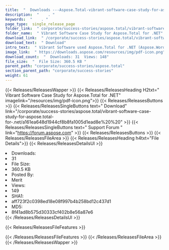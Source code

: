 ```yaml
---
title:  "  Downloads ---Aspose.Total-vibrant-software-case-study-for-aspose.total-for-.net . " 
description:  "    . " 
keywords:  "    . " 
page_type:  single_release_page
folder_link:  " corporate/success-stories/aspose.total/vibrant-software-case-study-for-aspose.total-for-.net/"
folder_name:  " Vibrant Software Case Study for Aspose.Total for .NET"
download_link:  " /corporate/success-stories/aspose.total/vibrant-software-case-study-for-aspose.total-for-.net/a161ea648d1944cf8b8fa1005d1ead8e"
download_text:  " Download"
intro_text:  " Vibrant Software used Aspose.Total for .NET (Aspose.Words, Aspose.Cells, and Asp..."
image_link:  " https://downloads.aspose.com/resources/img/pdf-icon.png"
download_count:  "  Downloads: 31  Views: 148"
file_size:  "  File Size: 360.5 KB "
parent_path: "corporate/success-stories/aspose.total"
section_parent_path: "corporate/success-stories"
weight: 61 
---
```


{{< Releases/ReleasesWapper >}}
  {{< Releases/ReleasesHeading H2txt=" Vibrant Software Case Study for Aspose.Total for .NET" imagelink="/resources/img/pdf-icon.png">}}
  {{< Releases/ReleasesButtons >}}
    {{< Releases/ReleasesSingleButtons text=" Download" link="/corporate/success-stories/aspose.total/vibrant-software-case-study-for-aspose.total-for-.net/a161ea648d1944cf8b8fa1005d1ead8e%20%20" >}}
    {{< Releases/ReleasesSingleButtons text=" Support Forum " link="https://forum.aspose.com" >}}
  {{< Releases/ReleasesButtons >}}
  {{< Releases/ReleasesFileArea >}}
    {{< Releases/ReleasesHeading h4txt="File Details">}}
    {{< Releases/ReleasesDetailsUl >}}
             <li>Downloads:</li><li>31</li><li>File Size:</li><li>360.5 KB</li><li>Posted By:</li><li>Merit</li><li>Views:</li><li>149</li><li>SHA1:</li><li>aff723f2c0398ed18e08f997b4b258bd12c437d1</li><li>MD5:</li><li>8f41ad8b575d30333cf402b8e56a87e6</li>
    {{< /Releases/ReleasesDetailsUl >}}

  {{< Releases/ReleasesFileFeatures >}}
      
  {{< /Releases/ReleasesFileFeatures >}}
 {{< /Releases/ReleasesFileArea >}}
{{< /Releases/ReleasesWapper >}}



